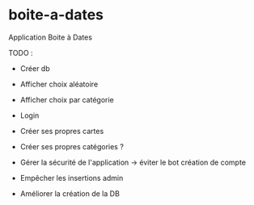# boite-a-dates
Application Boite à Dates

TODO :
- Créer db
- Afficher choix aléatoire
- Afficher choix par catégorie
- Login
- Créer ses propres cartes
- Créer ses propres catégories ?

- Gérer la sécurité de l'application -> éviter le bot création de compte
- Empêcher les insertions admin
- Améliorer la création de la DB